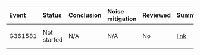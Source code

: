 | Event   | Status      | Conclusion   | Noise mitigation   | Reviewed   | Summary                                            | Contact person                                 |
|:--------|:------------|:-------------|:-------------------|:-----------|:---------------------------------------------------|:-----------------------------------------------|
| G361581 | Not started | N/A          | N/A                | No         | [link](https://dqr.updateMe.com/summaries/G361581) | Liz Truss ([email](mailto:liz.truss@ligo.org)) |
